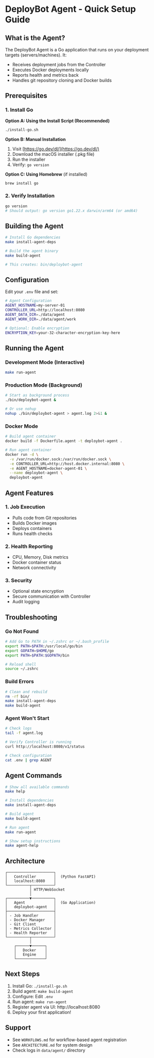 # DeployBot Agent - Quick Setup Guide

## What is the Agent?

The DeployBot Agent is a Go application that runs on your deployment targets (servers/machines). It:
- Receives deployment jobs from the Controller
- Executes Docker deployments locally
- Reports health and metrics back
- Handles git repository cloning and Docker builds

## Prerequisites

### 1. Install Go

**Option A: Using the Install Script (Recommended)**
```bash
./install-go.sh
```

**Option B: Manual Installation**
1. Visit [https://go.dev/dl/](https://go.dev/dl/)
2. Download the macOS installer (.pkg file)
3. Run the installer
4. Verify: `go version`

**Option C: Using Homebrew** (if installed)
```bash
brew install go
```

### 2. Verify Installation
```bash
go version
# Should output: go version go1.22.x darwin/arm64 (or amd64)
```

## Building the Agent

```bash
# Install Go dependencies
make install-agent-deps

# Build the agent binary
make build-agent

# This creates: bin/deploybot-agent
```

## Configuration

Edit your `.env` file and set:

```bash
# Agent Configuration
AGENT_HOSTNAME=my-server-01
CONTROLLER_URL=http://localhost:8080
AGENT_DATA_DIR=./data/agent
AGENT_WORK_DIR=./data/agent/work

# Optional: Enable encryption
ENCRYPTION_KEY=your-32-character-encryption-key-here
```

## Running the Agent

### Development Mode (Interactive)
```bash
make run-agent
```

### Production Mode (Background)
```bash
# Start as background process
./bin/deploybot-agent &

# Or use nohup
nohup ./bin/deploybot-agent > agent.log 2>&1 &
```

### Docker Mode
```bash
# Build agent container
docker build -f Dockerfile.agent -t deploybot-agent .

# Run agent container
docker run -d \
  -v /var/run/docker.sock:/var/run/docker.sock \
  -e CONTROLLER_URL=http://host.docker.internal:8080 \
  -e AGENT_HOSTNAME=docker-agent-01 \
  --name deploybot-agent \
  deploybot-agent
```

## Agent Features

### 1. Job Execution
- Pulls code from Git repositories
- Builds Docker images
- Deploys containers
- Runs health checks

### 2. Health Reporting
- CPU, Memory, Disk metrics
- Docker container status
- Network connectivity

### 3. Security
- Optional state encryption
- Secure communication with Controller
- Audit logging

## Troubleshooting

### Go Not Found
```bash
# Add Go to PATH in ~/.zshrc or ~/.bash_profile
export PATH=$PATH:/usr/local/go/bin
export GOPATH=$HOME/go
export PATH=$PATH:$GOPATH/bin

# Reload shell
source ~/.zshrc
```

### Build Errors
```bash
# Clean and rebuild
rm -rf bin/
make install-agent-deps
make build-agent
```

### Agent Won't Start
```bash
# Check logs
tail -f agent.log

# Verify Controller is running
curl http://localhost:8080/v1/status

# Check configuration
cat .env | grep AGENT
```

## Agent Commands

```bash
# Show all available commands
make help

# Install dependencies
make install-agent-deps

# Build agent
make build-agent

# Run agent
make run-agent

# Show setup instructions
make agent-help
```

## Architecture

```
┌─────────────────────┐
│   Controller        │  (Python FastAPI)
│   localhost:8080    │
└──────────┬──────────┘
           │ HTTP/WebSocket
           │
┌──────────▼──────────┐
│   Agent             │  (Go Application)
│   deploybot-agent   │
├─────────────────────┤
│ - Job Handler       │
│ - Docker Manager    │
│ - Git Client        │
│ - Metrics Collector │
│ - Health Reporter   │
└──────────┬──────────┘
           │
    ┌──────▼──────┐
    │   Docker    │
    │   Engine    │
    └─────────────┘
```

## Next Steps

1. Install Go: `./install-go.sh`
2. Build agent: `make build-agent`
3. Configure: Edit `.env`
4. Run agent: `make run-agent`
5. Register agent via UI: http://localhost:8080
6. Deploy your first application!

## Support

- See `WORKFLOWS.md` for workflow-based agent registration
- See `ARCHITECTURE.md` for system design
- Check logs in `data/agent/` directory
